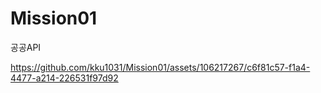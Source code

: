 # Mission01
공공API


https://github.com/kku1031/Mission01/assets/106217267/c6f81c57-f1a4-4477-a214-226531f97d92

